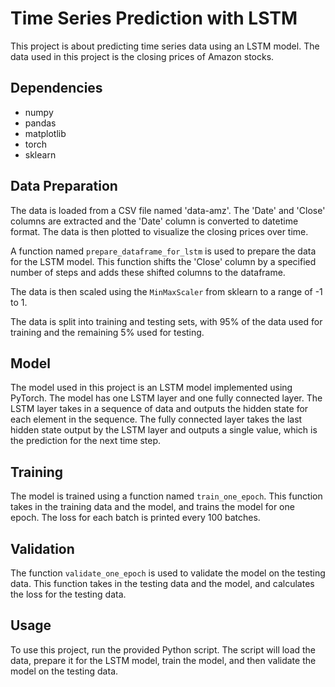 # Time Series Prediction with LSTM

This project is about predicting time series data using an LSTM model. The data used in this project is the closing prices of Amazon stocks.

## Dependencies

- numpy
- pandas
- matplotlib
- torch
- sklearn

## Data Preparation

The data is loaded from a CSV file named 'data-amz'. The 'Date' and 'Close' columns are extracted and the 'Date' column is converted to datetime format. The data is then plotted to visualize the closing prices over time.

A function named `prepare_dataframe_for_lstm` is used to prepare the data for the LSTM model. This function shifts the 'Close' column by a specified number of steps and adds these shifted columns to the dataframe.

The data is then scaled using the `MinMaxScaler` from sklearn to a range of -1 to 1.

The data is split into training and testing sets, with 95% of the data used for training and the remaining 5% used for testing.

## Model

The model used in this project is an LSTM model implemented using PyTorch. The model has one LSTM layer and one fully connected layer. The LSTM layer takes in a sequence of data and outputs the hidden state for each element in the sequence. The fully connected layer takes the last hidden state output by the LSTM layer and outputs a single value, which is the prediction for the next time step.

## Training

The model is trained using a function named `train_one_epoch`. This function takes in the training data and the model, and trains the model for one epoch. The loss for each batch is printed every 100 batches.

## Validation

The function `validate_one_epoch` is used to validate the model on the testing data. This function takes in the testing data and the model, and calculates the loss for the testing data.

## Usage

To use this project, run the provided Python script. The script will load the data, prepare it for the LSTM model, train the model, and then validate the model on the testing data.
